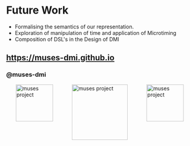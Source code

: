 # Future Work

- Formalising the semantics of our representation. 
- Exploration of manipulation of time and application of Microtiming
- Composition of DSL's in the Design of DMI



## https://muses-dmi.github.io
### @muses-dmi

<div style="display: flex; align-content: space-evenly;flex-wrap: wrap;justify-content: space-around;">
<img src="assets/images/UWE-bw-sml.png" alt="muses project" height=100 style="border-style:none;box-shadow:none;"> 
<img src="assets/images/muses.png" alt="muses project" height=150 style="border-style:none;box-shadow:none;"> 
<img src="assets/images/csrc_logo.png" alt="muses project" height=100 style="border-style:none;box-shadow:none;">  